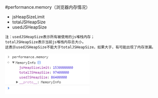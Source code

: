 #performance.memory（浏览器内存情况）

* jsHeapSizeLimit
* totalJSHeapSize
* usedJSHeapSize   

``` 
注：usedJSHeapSize表示所有被使用的js堆栈内存；
totalJSHeapSize表示当前js堆栈内存总大小。
这表示usedJSHeapSize不能大于totalJSHeapSize，如果大于，有可能出现了内存泄漏。
```

![](/assets/performance.memory.png)